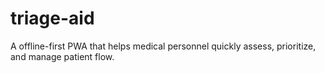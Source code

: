 # triage-aid
A offline-first PWA that helps medical personnel quickly assess, prioritize, and manage patient flow.
